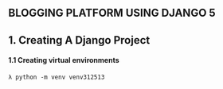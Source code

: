 ## BLOGGING PLATFORM USING DJANGO 5


## 1. Creating A Django Project

#### 1.1 Creating virtual environments

	λ python -m venv venv312513
